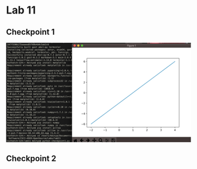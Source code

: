 # Lab 11

## Checkpoint 1
![Checkpoint 1](https://github.com/amitra1997/CSCI-49XX-OpenSource/blob/master/Labs/lab11/lab11pics/check1.png)

## Checkpoint 2
